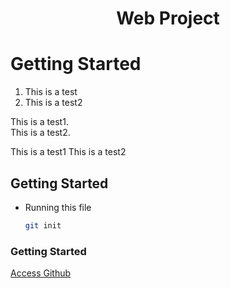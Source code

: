 <h1 align="center">Web Project</h1>

# Getting Started

1. This is a test
2. This is a test2

This is a test1.   
This is a test2.

This is a test1
This is a test2

## Getting Started

* Running this file
    ```sh
    git init
    ```

### Getting Started
<a href="https://github.com">Access Github</a>
